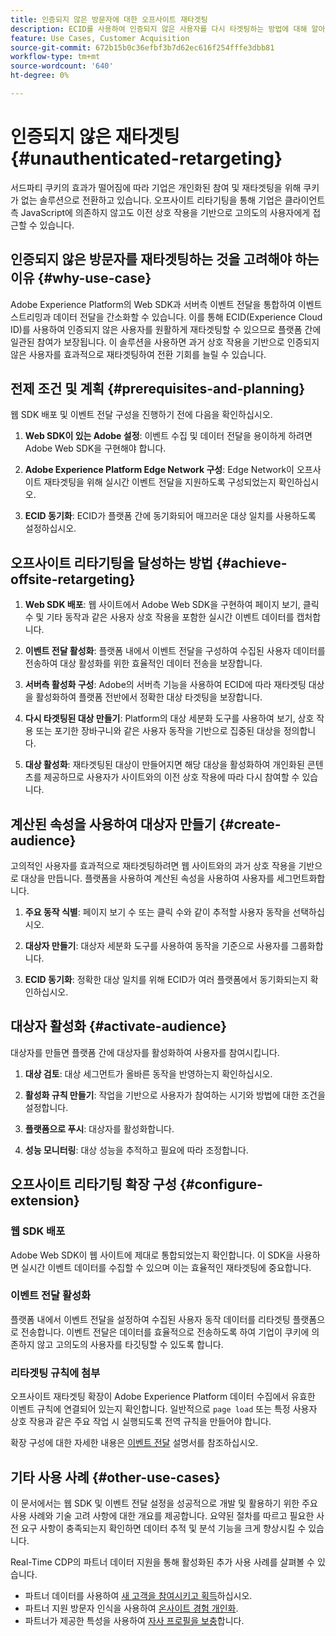 ```yaml
---
title: 인증되지 않은 방문자에 대한 오프사이트 재타겟팅
description: ECID를 사용하여 인증되지 않은 사용자를 다시 타겟팅하는 방법에 대해 알아봅니다
feature: Use Cases, Customer Acquisition
source-git-commit: 672b15b0c36efbf3b7d62ec616f254fffe3dbb81
workflow-type: tm+mt
source-wordcount: '640'
ht-degree: 0%

---
```


# 인증되지 않은 재타겟팅 {#unauthenticated-retargeting}

서드파티 쿠키의 효과가 떨어짐에 따라 기업은 개인화된 참여 및 재타겟팅을 위해 쿠키가 없는 솔루션으로 전환하고 있습니다. 오프사이트 리타기팅을 통해 기업은 클라이언트측 JavaScript에 의존하지 않고도 이전 상호 작용을 기반으로 고의도의 사용자에게 접근할 수 있습니다.

## 인증되지 않은 방문자를 재타겟팅하는 것을 고려해야 하는 이유 {#why-use-case}

Adobe Experience Platform의 Web SDK과 서버측 이벤트 전달을 통합하여 이벤트 스트리밍과 데이터 전달을 간소화할 수 있습니다. 이를 통해 ECID(Experience Cloud ID)를 사용하여 인증되지 않은 사용자를 원활하게 재타겟팅할 수 있으므로 플랫폼 간에 일관된 참여가 보장됩니다. 이 솔루션을 사용하면 과거 상호 작용을 기반으로 인증되지 않은 사용자를 효과적으로 재타겟팅하여 전환 기회를 늘릴 수 있습니다.

## 전제 조건 및 계획 {#prerequisites-and-planning}

웹 SDK 배포 및 이벤트 전달 구성을 진행하기 전에 다음을 확인하십시오.

1. **Web SDK이 있는 Adobe 설정**: 이벤트 수집 및 데이터 전달을 용이하게 하려면 Adobe Web SDK을 구현해야 합니다.

2. **Adobe Experience Platform Edge Network 구성**: Edge Network이 오프사이트 재타겟팅을 위해 실시간 이벤트 전달을 지원하도록 구성되었는지 확인하십시오.

3. **ECID 동기화**: ECID가 플랫폼 간에 동기화되어 매끄러운 대상 일치를 사용하도록 설정하십시오.

## 오프사이트 리타기팅을 달성하는 방법 {#achieve-offsite-retargeting}

1. **Web SDK 배포**: 웹 사이트에서 Adobe Web SDK을 구현하여 페이지 보기, 클릭 수 및 기타 동작과 같은 사용자 상호 작용을 포함한 실시간 이벤트 데이터를 캡처합니다.

2. **이벤트 전달 활성화**: 플랫폼 내에서 이벤트 전달을 구성하여 수집된 사용자 데이터를 전송하여 대상 활성화를 위한 효율적인 데이터 전송을 보장합니다.

3. **서버측 활성화 구성**: Adobe의 서버측 기능을 사용하여 ECID에 따라 재타겟팅 대상을 활성화하여 플랫폼 전반에서 정확한 대상 타겟팅을 보장합니다.

4. **다시 타겟팅된 대상 만들기**: Platform의 대상 세분화 도구를 사용하여 보기, 상호 작용 또는 포기한 장바구니와 같은 사용자 동작을 기반으로 집중된 대상을 정의합니다.

5. **대상 활성화**: 재타겟팅된 대상이 만들어지면 해당 대상을 활성화하여 개인화된 콘텐츠를 제공하므로 사용자가 사이트와의 이전 상호 작용에 따라 다시 참여할 수 있습니다.

## 계산된 속성을 사용하여 대상자 만들기 {#create-audience}

고의적인 사용자를 효과적으로 재타겟팅하려면 웹 사이트와의 과거 상호 작용을 기반으로 대상을 만듭니다. 플랫폼을 사용하여 계산된 속성을 사용하여 사용자를 세그먼트화합니다.

1. **주요 동작 식별**: 페이지 보기 수 또는 클릭 수와 같이 추적할 사용자 동작을 선택하십시오.

2. **대상자 만들기**: 대상자 세분화 도구를 사용하여 동작을 기준으로 사용자를 그룹화합니다.

3. **ECID 동기화**: 정확한 대상 일치를 위해 ECID가 여러 플랫폼에서 동기화되는지 확인하십시오.

## 대상자 활성화 {#activate-audience}

대상자를 만들면 플랫폼 간에 대상자를 활성화하여 사용자를 참여시킵니다.

1. **대상 검토**: 대상 세그먼트가 올바른 동작을 반영하는지 확인하십시오.

2. **활성화 규칙 만들기**: 작업을 기반으로 사용자가 참여하는 시기와 방법에 대한 조건을 설정합니다.

3. **플랫폼으로 푸시**: 대상자를 활성화합니다.

4. **성능 모니터링**: 대상 성능을 추적하고 필요에 따라 조정합니다.

## 오프사이트 리타기팅 확장 구성 {#configure-extension}

### 웹 SDK 배포

Adobe Web SDK이 웹 사이트에 제대로 통합되었는지 확인합니다. 이 SDK을 사용하면 실시간 이벤트 데이터를 수집할 수 있으며 이는 효율적인 재타겟팅에 중요합니다.

### 이벤트 전달 활성화

플랫폼 내에서 이벤트 전달을 설정하여 수집된 사용자 동작 데이터를 리타겟팅 플랫폼으로 전송합니다. 이벤트 전달은 데이터를 효율적으로 전송하도록 하여 기업이 쿠키에 의존하지 않고 고의도의 사용자를 타깃팅할 수 있도록 합니다.

### 리타겟팅 규칙에 첨부

오프사이트 재타겟팅 확장이 Adobe Experience Platform 데이터 수집에서 유효한 이벤트 규칙에 연결되어 있는지 확인합니다. 일반적으로 `page load` 또는 특정 사용자 상호 작용과 같은 주요 작업 시 실행되도록 전역 규칙을 만들어야 합니다.

확장 구성에 대한 자세한 내용은 [이벤트 전달](https://experienceleague.adobe.com/en/docs/experience-platform/tags/event-forwarding/getting-started) 설명서를 참조하십시오.

## 기타 사용 사례 {#other-use-cases}

이 문서에서는 웹 SDK 및 이벤트 전달 설정을 성공적으로 개발 및 활용하기 위한 주요 사용 사례와 기술 고려 사항에 대한 개요를 제공합니다. 요약된 절차를 따르고 필요한 사전 요구 사항이 충족되는지 확인하면 데이터 추적 및 분석 기능을 크게 향상시킬 수 있습니다.

Real-Time CDP의 파트너 데이터 지원을 통해 활성화된 추가 사용 사례를 살펴볼 수 있습니다.

- 파트너 데이터를 사용하여 [새 고객을 참여시키고 획득](./prospecting.md)하십시오.
- 파트너 지원 방문자 인식을 사용하여 [온사이트 경험 개인화](./offsite-retargeting.md).
- 파트너가 제공한 특성을 사용하여 [자사 프로필을 보충](./supplement-first-party-profiles.md)합니다.